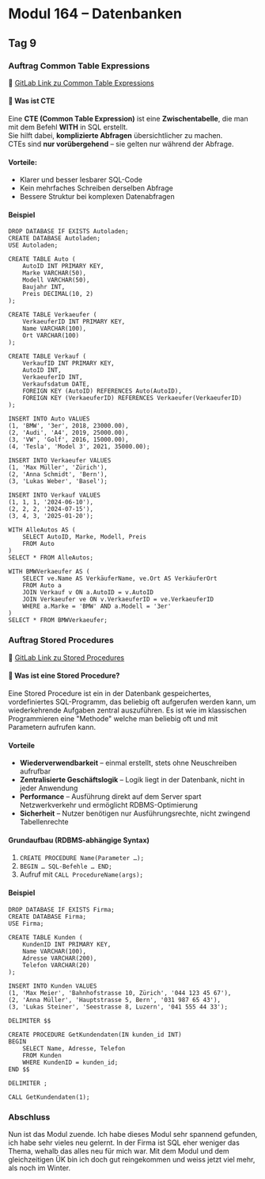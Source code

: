 # Modul 164 – Datenbanken

## Tag 9

### Auftrag Common Table Expressions  
🔗 [GitLab Link zu Common Table Expressions](https://gitlab.com/ch-tbz-it/Stud/m164/-/tree/main/9.Tag?ref_type=heads)
 
#### 🧠 Was ist CTE
 
Eine **CTE (Common Table Expression)** ist eine **Zwischentabelle**, die man mit dem Befehl **WITH** in SQL erstellt.  
Sie hilft dabei, **komplizierte Abfragen** übersichtlicher zu machen.  
CTEs sind **nur vorübergehend** – sie gelten nur während der Abfrage.
 
#### Vorteile:
- Klarer und besser lesbarer SQL-Code  
- Kein mehrfaches Schreiben derselben Abfrage  
- Bessere Struktur bei komplexen Datenabfragen

#### Beispiel

```
DROP DATABASE IF EXISTS Autoladen;
CREATE DATABASE Autoladen;
USE Autoladen;
 
CREATE TABLE Auto (
    AutoID INT PRIMARY KEY,
    Marke VARCHAR(50),
    Modell VARCHAR(50),
    Baujahr INT,
    Preis DECIMAL(10, 2)
);
 
CREATE TABLE Verkaeufer (
    VerkaeuferID INT PRIMARY KEY,
    Name VARCHAR(100),
    Ort VARCHAR(100)
);
 
CREATE TABLE Verkauf (
    VerkaufID INT PRIMARY KEY,
    AutoID INT,
    VerkaeuferID INT,
    Verkaufsdatum DATE,
    FOREIGN KEY (AutoID) REFERENCES Auto(AutoID),
    FOREIGN KEY (VerkaeuferID) REFERENCES Verkaeufer(VerkaeuferID)
);
 
INSERT INTO Auto VALUES
(1, 'BMW', '3er', 2018, 23000.00),
(2, 'Audi', 'A4', 2019, 25000.00),
(3, 'VW', 'Golf', 2016, 15000.00),
(4, 'Tesla', 'Model 3', 2021, 35000.00);
 
INSERT INTO Verkaeufer VALUES
(1, 'Max Müller', 'Zürich'),
(2, 'Anna Schmidt', 'Bern'),
(3, 'Lukas Weber', 'Basel');
 
INSERT INTO Verkauf VALUES
(1, 1, 1, '2024-06-10'),
(2, 2, 2, '2024-07-15'),
(3, 4, 3, '2025-01-20');
 
WITH AlleAutos AS (
    SELECT AutoID, Marke, Modell, Preis
    FROM Auto
)
SELECT * FROM AlleAutos;
 
WITH BMWVerkaeufer AS (
    SELECT ve.Name AS VerkäuferName, ve.Ort AS VerkäuferOrt
    FROM Auto a
    JOIN Verkauf v ON a.AutoID = v.AutoID
    JOIN Verkaeufer ve ON v.VerkaeuferID = ve.VerkaeuferID
    WHERE a.Marke = 'BMW' AND a.Modell = '3er'
)
SELECT * FROM BMWVerkaeufer;
```

### Auftrag Stored Procedures 
🔗 [GitLab Link zu Stored Procedures](https://gitlab.com/ch-tbz-it/Stud/m164/-/tree/main/9.Tag?ref_type=heads)
 
#### 🧠 Was ist eine Stored Procedure?
Eine Stored Procedure ist ein in der Datenbank gespeichertes, vordefiniertes SQL-Programm, das beliebig oft aufgerufen werden kann, um wiederkehrende Aufgaben zentral auszuführen. Es ist wie im klassischen Programmieren eine "Methode" welche man beliebig oft und mit Parametern aufrufen kann.
 
#### Vorteile
- **Wiederverwendbarkeit** – einmal erstellt, stets ohne Neuschreiben aufrufbar  
- **Zentralisierte Geschäftslogik** – Logik liegt in der Datenbank, nicht in jeder Anwendung  
- **Performance** – Ausführung direkt auf dem Server spart Netzwerkverkehr und ermöglicht RDBMS-Optimierung  
- **Sicherheit** – Nutzer benötigen nur Ausführungsrechte, nicht zwingend Tabellenrechte  
 
#### Grundaufbau (RDBMS-abhängige Syntax)
1. `CREATE PROCEDURE Name(Parameter …);`  
2. `BEGIN … SQL-Befehle … END;`  
3. Aufruf mit `CALL ProcedureName(args);`
 
#### Beispiel
```
DROP DATABASE IF EXISTS Firma;
CREATE DATABASE Firma;
USE Firma;

CREATE TABLE Kunden (
    KundenID INT PRIMARY KEY,
    Name VARCHAR(100),
    Adresse VARCHAR(200),
    Telefon VARCHAR(20)
);

INSERT INTO Kunden VALUES
(1, 'Max Meier', 'Bahnhofstrasse 10, Zürich', '044 123 45 67'),
(2, 'Anna Müller', 'Hauptstrasse 5, Bern', '031 987 65 43'),
(3, 'Lukas Steiner', 'Seestrasse 8, Luzern', '041 555 44 33');

DELIMITER $$

CREATE PROCEDURE GetKundendaten(IN kunden_id INT)
BEGIN
    SELECT Name, Adresse, Telefon
    FROM Kunden
    WHERE KundenID = kunden_id;
END $$

DELIMITER ;

CALL GetKundendaten(1);
```

### Abschluss

Nun ist das Modul zuende. Ich habe dieses Modul sehr spannend gefunden, ich habe sehr vieles neu gelernt. In der Firma ist SQL eher weniger das Thema, wehalb das alles neu für mich war. Mit dem Modul und dem gleichzeitigen ÜK bin ich doch gut reingekommen und weiss jetzt viel mehr, als noch im Winter.